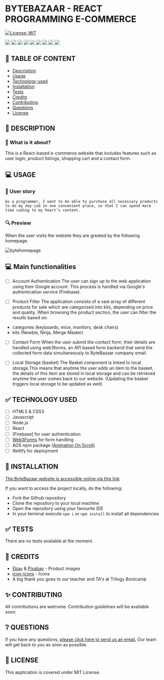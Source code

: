 # BYTEBAZAAR - REACT PROGRAMMING E-COMMERCE

[![License: MIT](https://img.shields.io/badge/License-MIT-yellow.svg)](https://opensource.org/licenses/MIT)

![](https://img.shields.io/badge/HTML5-black?style=flat&logo=html5&logoWidth=23)
![](https://img.shields.io/badge/CSS3-black?style=flat&logo=css3&logoWidth=23)
![](https://img.shields.io/badge/Javascript-black?style=flat&logo=javascript&logoWidth=23)
![](https://img.shields.io/badge/Node.js-black?style=flat&logo=nodedotjs&logoWidth=23)
![](https://img.shields.io/badge/AOS-black?style=flat&logo=npm&logoWidth=23)
![](https://img.shields.io/badge/React-black?style=flat&logo=createreactapp&logoWidth=23)
![](https://img.shields.io/badge/Firebase-black?style=flat&logo=firebase&logoWidth=23)
![](https://img.shields.io/badge/Web3Forms-black?style=flat&logo=&logoWidth=23)
![](https://img.shields.io/badge/Netlify-black?style=flat&logo=netlify&logoWidth=23)

## 🚩 TABLE OF CONTENT

- [Description](#-description)
- [Usage](#-usage)
- [Technology used](#-technology-used)
- [Installation](#-installation)
- [Tests](#-tests)
- [Credits](#-credits)
- [Contributing](#-contributing)
- [Questions](#-questions)
- [License](#-license)

## 📖 DESCRIPTION

### 🎯 What is it about?

This is a React-based e-commerce website that includes features such as user login, product listings, shopping cart and a contact form.

## 💻 USAGE

### 💬 User story

`As a programmer, I want to be able to purchase all necessary products to do my day-job in one convenient place, so that I can spend more time coding to my heart’s content.`

### 🔍 Preview

When the user visits the website they are greated by the following homepage.

![bytehomepage](https://user-images.githubusercontent.com/118021969/228633515-ec7d1fd4-cb20-46ac-bd63-d68d6d573445.png)

## 💻 Main functionalities

- [ ] Account Authentication
      The user can sign up to the web application using their Google account. This process is handled via Google's authentication service (Firebase).

- [ ] Product Filter
      The application consists of a vast array of different products for sale which are categorized into kits, depending on price and quality. When browsing the product section, the user can filter the results based on:

- categories (keyboards, mice, monitors, desk chairs)
- kits (Newbie, Ninja, Merge Master)

- [ ] Contact Form
      When the user submit the contact form, their details are handled using web3forms, an API based form backend that send the collected form data simultaneously to ByteBazaar company email.

- [ ] Local Storage (basket)
      The Basket component is linked to local storage.This means that anytime the user adds an item to the basket, the details of this item are stored in local storage and can be retrieved anytime the user comes back to our website. (Updating the basket triggers local storage to be updated as well)

## ✅ TECHNOLOGY USED

- [ ] HTML5 & CSS3
- [ ] Javascript
- [ ] Node.js
- [ ] React
- [ ] [Firebase] for user authentication
- [ ] [Web3Forms](https://web3forms.com/#start) for form handling
- [ ] AOS npm package [(Animation On Scroll)](https://www.npmjs.com/package/aos)
- [ ] Netlify for deployment

## 🚀 INSTALLATION

[The ByteBazaar website is accessible online via this link](https//bytebazaar.netlify.app)

If you want to access the project locally, do the following:

- Fork the Github repository
- Clone the repository to your local machine
- Open the repository using your favourite IDE
- In your terminal execute `npm i` or `npm install` to install all dependencies

## ✅ TESTS

There are no tests available at the moment.

## 💬 CREDITS

- [Ebay](https://ebay.co.uk) & [Pixabay](https://pixabay.com) - Product images
- [icon-icons](https://icon-icons.com/) - Icons
- A big thank you goes to our teacher and TA's at Trilogy Bootcamp

## ✨ CONTRIBUTING

All contributions are welcome. Contribution guidelines will be available soon.

## ❔ QUESTIONS

If you have any questions, [please click here to send us an email.](mailto:bytebazaar@gmail.com)
Our team will get back to you as soon as possible.

## 📃 LICENSE

This application is covered under MIT License.
